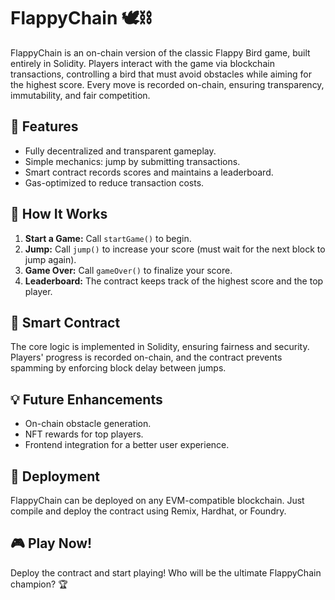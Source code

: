 # FlappyChain 🕊️⛓️

FlappyChain is an on-chain version of the classic Flappy Bird game, built entirely in Solidity. Players interact with the game via blockchain transactions, controlling a bird that must avoid obstacles while aiming for the highest score. Every move is recorded on-chain, ensuring transparency, immutability, and fair competition.

## 🚀 Features
- Fully decentralized and transparent gameplay.
- Simple mechanics: jump by submitting transactions.
- Smart contract records scores and maintains a leaderboard.
- Gas-optimized to reduce transaction costs.
    
## 📜 How It Works
1. **Start a Game:** Call `startGame()` to begin. 
2. **Jump:** Call `jump()` to increase your score (must wait for the next block to jump again).
3. **Game Over:** Call `gameOver()` to finalize your score.
4. **Leaderboard:** The contract keeps track of the highest score and the top player.   

## 🔧 Smart Contract  
The core logic is implemented in Solidity, ensuring fairness and security. Players' progress is recorded on-chain, and the contract prevents spamming by enforcing block delay between jumps.

## 💡 Future Enhancements
- On-chain obstacle generation.
- NFT rewards for top players.
- Frontend integration for a better user experience.

## 📌 Deployment
FlappyChain can be deployed on any EVM-compatible blockchain. Just compile and deploy the contract using Remix, Hardhat, or Foundry.

## 🎮 Play Now!
Deploy the contract and start playing! Who will be the ultimate FlappyChain champion? 🏆
